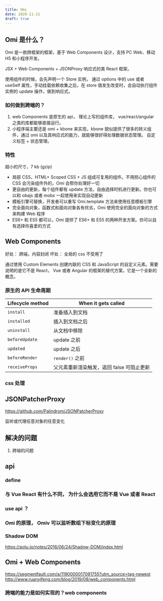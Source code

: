 ```yaml
---
title: Omi
date: 2020-11-21
draft: true
---
```


## Omi 是什么？

Omi 是一款跨框架的框架，基于 Web Components 设计，支持 PC Web、移动 H5 和小程序开发。

<!-- https://github.com/Tencent/omi -->

JSX + Web Components + JSONProxy 响应式的类 React 框架。

使用组件的时候，会先声明一个 Store 实例， 通过 options 中的 use 或者 useSelf 属性，手动挂载依赖收集之后，在 store 值发生改变时，会自动执行组件实例的 update 操作，做到响应式。

### 如何做到跨端的？

1. web Components 是原生的 api， 理论上写的组件库， vue/react/angular 之类的库都能够直接运行。
2. 小程序端主要还是 omi + kbone 来实现，kbone 貌似提供了很多的转义组件，通过 omi 以及其响应式的能力，就能够很好得处理数据状态管理。 自定义标签 + 状态管理。

### 特性

超小的尺寸，7 kb (gzip)

- 局部 CSS，HTML+ Scoped CSS + JS 组成可复用的组件。不用担心组件的 CSS 会污染组件外的，Omi 会帮你处理好一切
- 更自由的更新，每个组件都有 update 方法，自由选择时机进行更新。你也可以和 obajs 或者 mobx 一起使用来实现自动更新
- 模板引擎可替换，开发者可以重写 Omi.template 方法来使用任意模板引擎
- 完全面向对象，函数式和面向对象各有优劣，Omi 使用完全的面向对象的方式来构建 Web 程序
- ES6+ 和 ES5 都可以，Omi 提供了 ES6+ 和 ES5 的两种开发方案。你可以自有选择你喜爱的方式

## Web Components

<!-- https://zhuanlan.zhihu.com/p/97907370 -->

好处： 跨端，内容封闭
坏处： 全局的 css 不受用了

通过使用 Custom Elements 创建内联的 CSS 和 JavaScript 的自定义元素。需要说明的是它不是 React， Vue 或者 Angular 的框架的替代方案，它是一个全新的概念。

### 原生的 API 生命周期

| Lifecycle method | When it gets called                       |
| ---------------- | ----------------------------------------- |
| `install`        | 准备插入到文档                            |
| `installed`      | 插入到文档之后                            |
| `uninstall`      | 从文档中移除                              |
| `beforeUpdate`   | update 之前                               |
| `updated`        | update 之后                               |
| `beforeRender`   | `render()` 之前                           |
| `receiveProps`   | 父元素重新渲染触发，返回 false 可阻止更新 |

### css 处理

<!-- https://www.zhangxinxu.com/wordpress/2021/02/web-components-import-css/ -->
<!-- https://developer.mozilla.org/zh-CN/docs/Web/Web_Components -->

## JSONPatcherProxy

https://github.com/Palindrom/JSONPatcherProxy

监听或代理任意对象的任意变化

## 解决的问题

1. 跨端的问题

## api

### define

### 与 Vue React 有什么不同， 为什么会选用它而不是 Vue 或者 React

### use api ？

### Omi 的原理， Omiv 可以监听数组下标变化的原理

### Shadow DOM

https://aotu.io/notes/2016/06/24/Shadow-DOM/index.html

## Omi + Web Components

https://segmentfault.com/a/1190000017091755?utm_source=tag-newest
http://www.ruanyifeng.com/blog/2019/08/web_components.html

### 跨端的能力是如何实现的？web components
